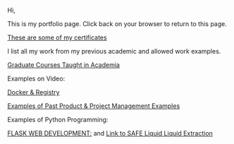
Hi,

This is my portfolio page.  Click back on your browser to return to this page. 

[These are some of my certificates](https://www.credly.com/users/victor-karamalis/badges)

I list all my work from my previous academic and allowed work examples. 

[Graduate Courses Taught in Academia](https://sites.google.com/view/professorvictorkaramalis/home)

Examples on Video:

[Docker & Registry](https://youtu.be/cg2aKGrSLcg?si=4Nj_d6DMz5NTQa7B)

[Examples of Past Product & Project Management Examples](https://drive.google.com/drive/folders/0BxSOSNo1SM7MTG1ETWF4OXVHTjQ?resourcekey=0-FsAQ3HGz1hhnb2KGmhbb5w&usp=drive_link)

Examples of Python Programming:

[FLASK WEB DEVELOPMENT:](https://drive.google.com/file/d/1iyrhAtsQx4dUfj_dyaoOKe_oxo0_mgZI/view?usp=drive_link) and [Link to SAFE Liquid Liquid Extraction](https://www.safe-lle.org/login)
